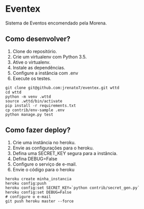 # Eventex

Sistema de Eventos encomendado pela Morena.

## Como desenvolver?

1. Clone do  repositório.
2. Crie um virtualenv com Python 3.5.
3. Ative o virtualenv.
4. Instale as dependências.
5. Configure a instância com .env
6. Execute os testes.

```console
git clone git@github.com:jrenato7/eventex.git wttd
cd wttd
python -m venv .wttd
source .wttd/bin/activate
pip install -r requirements.txt
cp contrib/env-sample .env
python manage.py test 
```

## Como fazer deploy?

1. Crie uma instância no heroku.
2. Envie as configurações para o heroku.
3. Defina uma SECRET_KEY segura para a instância.
4. Defina DEBUG=False
5. Configure o serviço de e-mail.
6. Envie o código para o heroku


```console
heroku create minha_instancia
heroku config:push
heroku config:set SECRET_KEY=`python contrib/secret_gen.py`
heroku config:set DEBUG=False
# configure o e-mail
git push heroku master --force 

```